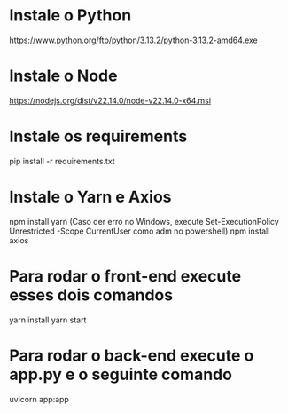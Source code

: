 # Instale o Python

https://www.python.org/ftp/python/3.13.2/python-3.13.2-amd64.exe

# Instale o Node

https://nodejs.org/dist/v22.14.0/node-v22.14.0-x64.msi

# Instale os requirements

pip install -r requirements.txt

# Instale o Yarn e Axios

npm install yarn (Caso der erro no Windows, execute Set-ExecutionPolicy Unrestricted -Scope CurrentUser como adm no powershell)
npm install axios

# Para rodar o front-end execute esses dois comandos

yarn install
yarn start

# Para rodar o back-end execute o app.py e o seguinte comando

uvicorn app:app
